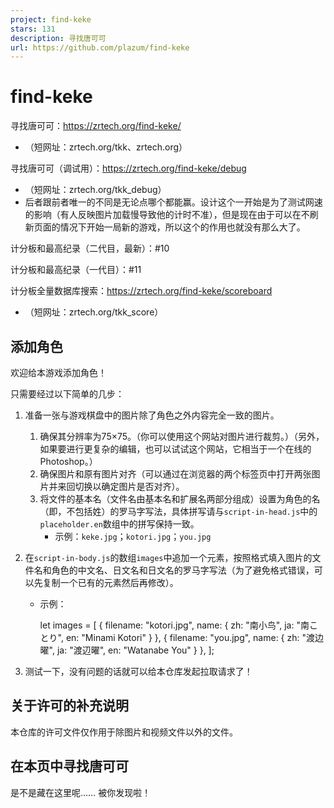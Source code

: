 ```yaml
---
project: find-keke
stars: 131
description: 寻找唐可可
url: https://github.com/plazum/find-keke
---
```


find-keke
=========

寻找唐可可：https://zrtech.org/find-keke/

-   （短网址：zrtech.org/tkk、zrtech.org）

寻找唐可可（调试用）：https://zrtech.org/find-keke/debug

-   （短网址：zrtech.org/tkk\_debug）
-   后者跟前者唯一的不同是无论点哪个都能赢。设计这个一开始是为了测试网速的影响（有人反映图片加载慢导致他的计时不准），但是现在由于可以在不刷新页面的情况下开始一局新的游戏，所以这个的作用也就没有那么大了。

计分板和最高纪录（二代目，最新）：#10

计分板和最高纪录（一代目）：#11

计分板全量数据库搜索：https://zrtech.org/find-keke/scoreboard

-   （短网址：zrtech.org/tkk\_score）

添加角色
----

欢迎给本游戏添加角色！

只需要经过以下简单的几步：

1.  准备一张与游戏棋盘中的图片除了角色之外内容完全一致的图片。
    
    1.  确保其分辨率为75×75。（你可以使用这个网站对图片进行裁剪。）（另外，如果要进行更复杂的编辑，也可以试试这个网站，它相当于一个在线的Photoshop。）
    2.  确保图片和原有图片对齐（可以通过在浏览器的两个标签页中打开两张图片并来回切换以确定图片是否对齐）。
    3.  将文件的基本名（文件名由基本名和扩展名两部分组成）设置为角色的名（即，不包括姓）的罗马字写法，具体拼写请与`script-in-head.js`中的`placeholder.en`数组中的拼写保持一致。
        -   示例：`keke.jpg`；`kotori.jpg`；`you.jpg`
2.  在`script-in-body.js`的数组`images`中追加一个元素，按照格式填入图片的文件名和角色的中文名、日文名和日文名的罗马字写法（为了避免格式错误，可以先复制一个已有的元素然后再修改）。
    
    -   示例：
        
        let images \= \[
            {
                filename: "kotori.jpg",
                name: {
                    zh: "南小鸟",
                    ja: "南ことり",
                    en: "Minami Kotori"
                }
            },
            {
                filename: "you.jpg",
                name: {
                    zh: "渡边曜",
                    ja: "渡辺曜",
                    en: "Watanabe You"
                }
            },
        \];
        
3.  测试一下，没有问题的话就可以给本仓库发起拉取请求了！
    

关于许可的补充说明
---------

本仓库的许可文件仅作用于除图片和视频文件以外的文件。

在本页中寻找唐可可
---------

是不是藏在这里呢…… 被你发现啦！
